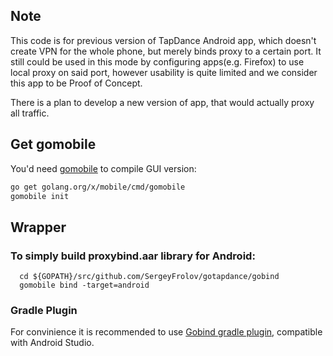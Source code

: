 ## Note
This code is for previous version of TapDance Android app, which doesn't create VPN for the whole phone, but merely binds proxy to a certain port. It still could be used in this mode by configuring apps(e.g. Firefox) to use local proxy on said port, however usability is quite limited and we consider this app to be Proof of Concept.

There is a plan to develop a new version of app, that would actually proxy all traffic.

## Get gomobile
You'd need [gomobile](https://godoc.org/golang.org/x/mobile/cmd/gomobile) to compile GUI version:
 ```bash
 go get golang.org/x/mobile/cmd/gomobile
 gomobile init
```

##  Wrapper
### To simply build proxybind.aar library for Android:
```
  cd ${GOPATH}/src/github.com/SergeyFrolov/gotapdance/gobind
  gomobile bind -target=android
```
### Gradle Plugin
For convinience it is recommended to use [Gobind gradle plugin](https://godoc.org/golang.org/x/mobile/cmd/gomobile#hdr-Gobind_gradle_plugin), compatible with Android Studio.
